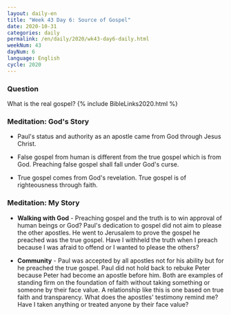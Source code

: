 ```yaml
---
layout: daily-en
title: "Week 43 Day 6: Source of Gospel"
date: 2020-10-31 
categories: daily
permalink: /en/daily/2020/wk43-day6-daily.html
weekNum: 43
dayNum: 6
language: English
cycle: 2020
---
```

### Question     
What is the real gospel?
{% include BibleLinks2020.html %} 

### Meditation: God's Story   
+ Paul's status and authority as an apostle came from God through Jesus Christ. 

+ False gospel from human is different from the true gospel which is from God. Preaching false gospel shall fall under God's curse. 

+ True gospel comes from God's revelation. True gospel is of righteousness through faith. 

### Meditation: My Story   
+ **Walking with God** - Preaching gospel and the truth is to win approval of human beings or God? Paul's dedication to gospel did not aim to please the other apostles. He went to Jerusalem to prove the gospel he preached was the true gospel. Have I withheld the truth when I preach because I was afraid to offend or I wanted to please the others? 

+ **Community** - Paul was accepted by all apostles not for his ability but for he preached the true gospel. Paul did not hold back to rebuke Peter because Peter had become an apostle before him. Both are examples of standing firm on the foundation of faith without taking something or someone by their face value. A relationship like this is one based on true faith and transparency. What does the apostles' testimony remind me? Have I taken anything or treated anyone by their face value? 
